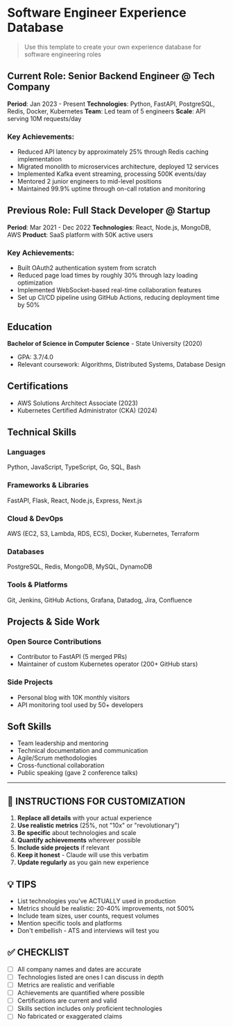 # Software Engineer Experience Database

> Use this template to create your own experience database for software engineering roles

## Current Role: Senior Backend Engineer @ Tech Company
**Period**: Jan 2023 - Present
**Technologies**: Python, FastAPI, PostgreSQL, Redis, Docker, Kubernetes
**Team**: Led team of 5 engineers
**Scale**: API serving 10M requests/day

### Key Achievements:
- Reduced API latency by approximately 25% through Redis caching implementation
- Migrated monolith to microservices architecture, deployed 12 services
- Implemented Kafka event streaming, processing 500K events/day
- Mentored 2 junior engineers to mid-level positions
- Maintained 99.9% uptime through on-call rotation and monitoring

## Previous Role: Full Stack Developer @ Startup
**Period**: Mar 2021 - Dec 2022
**Technologies**: React, Node.js, MongoDB, AWS
**Product**: SaaS platform with 50K active users

### Key Achievements:
- Built OAuth2 authentication system from scratch
- Reduced page load times by roughly 30% through lazy loading optimization
- Implemented WebSocket-based real-time collaboration features
- Set up CI/CD pipeline using GitHub Actions, reducing deployment time by 50%

## Education
**Bachelor of Science in Computer Science** - State University (2020)
- GPA: 3.7/4.0
- Relevant coursework: Algorithms, Distributed Systems, Database Design

## Certifications
- AWS Solutions Architect Associate (2023)
- Kubernetes Certified Administrator (CKA) (2024)

## Technical Skills

### Languages
Python, JavaScript, TypeScript, Go, SQL, Bash

### Frameworks & Libraries
FastAPI, Flask, React, Node.js, Express, Next.js

### Cloud & DevOps
AWS (EC2, S3, Lambda, RDS, ECS), Docker, Kubernetes, Terraform

### Databases
PostgreSQL, Redis, MongoDB, MySQL, DynamoDB

### Tools & Platforms
Git, Jenkins, GitHub Actions, Grafana, Datadog, Jira, Confluence

## Projects & Side Work

### Open Source Contributions
- Contributor to FastAPI (5 merged PRs)
- Maintainer of custom Kubernetes operator (200+ GitHub stars)

### Side Projects
- Personal blog with 10K monthly visitors
- API monitoring tool used by 50+ developers

## Soft Skills
- Team leadership and mentoring
- Technical documentation and communication
- Agile/Scrum methodologies
- Cross-functional collaboration
- Public speaking (gave 2 conference talks)

---

## 📝 INSTRUCTIONS FOR CUSTOMIZATION

1. **Replace all details** with your actual experience
2. **Use realistic metrics** (25%, not "10x" or "revolutionary")
3. **Be specific** about technologies and scale
4. **Quantify achievements** wherever possible
5. **Include side projects** if relevant
6. **Keep it honest** - Claude will use this verbatim
7. **Update regularly** as you gain new experience

## 💡 TIPS

- List technologies you've ACTUALLY used in production
- Metrics should be realistic: 20-40% improvements, not 500%
- Include team sizes, user counts, request volumes
- Mention specific tools and platforms
- Don't embellish - ATS and interviews will test you

## ✅ CHECKLIST

- [ ] All company names and dates are accurate
- [ ] Technologies listed are ones I can discuss in depth
- [ ] Metrics are realistic and verifiable
- [ ] Achievements are quantified where possible
- [ ] Certifications are current and valid
- [ ] Skills section includes only proficient technologies
- [ ] No fabricated or exaggerated claims
